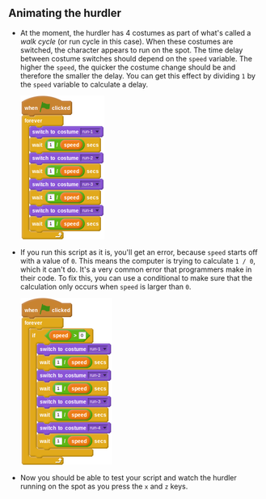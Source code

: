 ## Animating the hurdler

- At the moment, the hurdler has 4 costumes as part of what's called a _walk cycle_ (or run cycle in this case). When these costumes are switched, the character appears to run on the spot. The time delay between costume switches should depend on the `speed` variable. The higher the `speed`, the quicker the costume change should be and therefore the smaller the delay. You can get this effect by dividing `1` by the `speed` variable to calculate a delay.

	<!--
	``` scratch
	when green flag clicked
	forever
	switch costume to [run-1 v]
	wait ([1]/(speed)) secs
	switch costume to [run-2 v]
	wait ([1]/(speed)) secs
	switch costume to [run-3 v]
	wait ([1]/(speed)) secs
	switch costume to [run-4 v]
	wait ([1]/(speed)) secs
	```
	-->
	
	![script](images/run1.png)

- If you run this script as it is, you'll get an error, because `speed` starts off with a value of `0`. This means the computer is trying to calculate `1 / 0`, which it can't do. It's a very common error that programmers make in their code. To fix this, you can use a conditional to make sure that the calculation only occurs when `speed` is larger than `0`.

	<!--
	``` scratch
	when green flag clicked
	forever
	if <(speed) > [0]>
	switch to costume [run-1 v]
	wait ([1]/(speed)) secs
	switch to costume [run-2 v]
	wait ([1]/(speed)) secs
	switch to costume [run-3 v]
	wait ([1]/(speed)) secs
	switch to costume [run-4 v]
	wait ([1]/(speed)) secs
	```
	-->
	
	![script](images/run2.png)

- Now you should be able to test your script and watch the hurdler running on the spot as you press the `x` and `z` keys.

